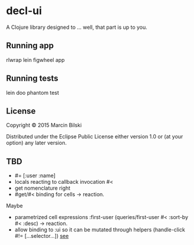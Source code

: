 # decl-ui

A Clojure library designed to ... well, that part is up to you.

## Running app

rlwrap lein figwheel app

## Running tests

lein doo phantom test

## License

Copyright © 2015 Marcin Bilski

Distributed under the Eclipse Public License either version 1.0 or (at
your option) any later version.

## TBD

- #= [:user :name]
- locals reacting to callback invocation #<
- get nomenclature right
- #get/#< binding for cells -> reaction.

Maybe
- parametrized cell expressions :first-user (queries/first-user #< :sort-by #< :desc) -> reaction.
- allow binding to :ui so it can be mutated through helpers (handle-click #!= [...selector...])
  [see](https://github.com/davidsantiago/hickory#selectors)